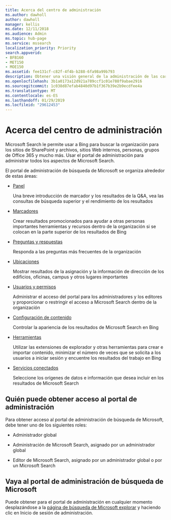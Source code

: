 ```yaml
---
title: Acerca del centro de administración
ms.author: dawholl
author: dawholl
manager: kellis
ms.date: 12/11/2018
ms.audience: Admin
ms.topic: hub-page
ms.service: mssearch
localization_priority: Priority
search.appverid:
- BFB160
- MET150
- MOE150
ms.assetid: fee131cf-c82f-4f4b-b288-6fa98a99b793
description: Obtener una visión general de la administración de las características del portal y obtener acceso a los permisos disponibles con Microsoft Search
ms.openlocfilehash: 3b1a0173a12d921a789ccf1c01e788f9abae2916
ms.sourcegitcommit: 1c038d87efab4840d97b1f367b39e2b9ecdfee4a
ms.translationtype: MT
ms.contentlocale: es-ES
ms.lasthandoff: 01/29/2019
ms.locfileid: "29612453"
---
```

# <a name="about-the-admin-portal"></a>Acerca del centro de administración

Microsoft Search le permite usar a Bing para buscar la organización para los sitios de SharePoint y archivos, sitios Web internos, personas, grupos de Office 365 y mucho más. Usar el portal de administración para administrar todos los aspectos de Microsoft Search.
  
El portal de administración de búsqueda de Microsoft se organiza alrededor de estas áreas:
  
- [Panel](get-insights.md)
    
    Una breve introducción de marcador y los resultados de la Q&A, vea las consultas de búsqueda superior y el rendimiento de los resultados
    
- [Marcadores](create-and-manage-bookmarks.md)
    
    Crear resultados promocionados para ayudar a otras personas importantes herramientas y recursos dentro de la organización si se colocan en la parte superior de los resultados de Bing
    
- [Preguntas y respuestas](create-and-manage-qas.md)
    
    Responda a las preguntas más frecuentes de la organización
    
- [Ubicaciones](add-a-location.md)
    
    Mostrar resultados de la asignación y la información de dirección de los edificios, oficinas, campus y otros lugares importantes
    
- [Usuarios y permisos](add-users.md)
    
    Administrar el acceso del portal para los administradores y los editores y proporcionar o restringir el acceso a Microsoft Search dentro de la organización
    
- [Configuración de contenido](content-settings.md)
    
    Controlar la apariencia de los resultados de Microsoft Search en Bing
    
- [Herramientas](admin-portal-tools.md)
    
    Utilizar las extensiones de explorador y otras herramientas para crear e importar contenido, minimizar el número de veces que se solicita a los usuarios a iniciar sesión y encuentre los resultados del trabajo en Bing
    
- [Servicios conectados](connected-services.md)
    
    Seleccione los orígenes de datos e información que desea incluir en los resultados de Microsoft Search
    
## <a name="who-can-access-the-admin-portal"></a>Quién puede obtener acceso al portal de administración

Para obtener acceso al portal de administración de búsqueda de Microsoft, debe tener uno de los siguientes roles:
  
- Administrador global
    
- Administración de Microsoft Search, asignado por un administrador global
    
- Editor de Microsoft Search, asignado por un administrador global o por un Microsoft Search
    
## <a name="go-to-the-microsoft-search-admin-portal"></a>Vaya al portal de administración de búsqueda de Microsoft

Puede obtener para el portal de administración en cualquier momento desplazándose a la [página de búsqueda de Microsoft explorar](https://www.bing.com/business/explore) y haciendo clic en Inicio de sesión de administración. 